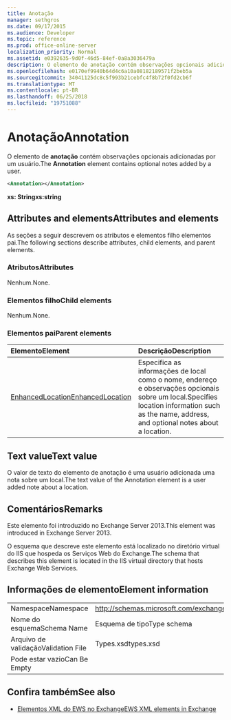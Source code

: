 ```yaml
---
title: Anotação
manager: sethgros
ms.date: 09/17/2015
ms.audience: Developer
ms.topic: reference
ms.prod: office-online-server
localization_priority: Normal
ms.assetid: e0392635-9d0f-46d5-84ef-0a8a3036479a
description: O elemento de anotação contém observações opcionais adicionadas por um usuário.
ms.openlocfilehash: e0170ef9940b64d4c6a10a08182189571f2beb5a
ms.sourcegitcommit: 34041125dc8c5f993b21cebfc4f8b72f0fd2cb6f
ms.translationtype: MT
ms.contentlocale: pt-BR
ms.lasthandoff: 06/25/2018
ms.locfileid: "19751088"
---
```

# <a name="annotation"></a><span data-ttu-id="d1fc4-103">Anotação</span><span class="sxs-lookup"><span data-stu-id="d1fc4-103">Annotation</span></span>

<span data-ttu-id="d1fc4-104">O elemento de **anotação** contém observações opcionais adicionadas por um usuário.</span><span class="sxs-lookup"><span data-stu-id="d1fc4-104">The **Annotation** element contains optional notes added by a user.</span></span> 
  
```XML
<Annotation></Annotation>
```

 <span data-ttu-id="d1fc4-105">**xs: String**</span><span class="sxs-lookup"><span data-stu-id="d1fc4-105">**xs:string**</span></span>
## <a name="attributes-and-elements"></a><span data-ttu-id="d1fc4-106">Attributes and elements</span><span class="sxs-lookup"><span data-stu-id="d1fc4-106">Attributes and elements</span></span>

<span data-ttu-id="d1fc4-107">As seções a seguir descrevem os atributos e elementos filho elementos pai.</span><span class="sxs-lookup"><span data-stu-id="d1fc4-107">The following sections describe attributes, child elements, and parent elements.</span></span>
  
### <a name="attributes"></a><span data-ttu-id="d1fc4-108">Atributos</span><span class="sxs-lookup"><span data-stu-id="d1fc4-108">Attributes</span></span>

<span data-ttu-id="d1fc4-109">Nenhum.</span><span class="sxs-lookup"><span data-stu-id="d1fc4-109">None.</span></span>
  
### <a name="child-elements"></a><span data-ttu-id="d1fc4-110">Elementos filho</span><span class="sxs-lookup"><span data-stu-id="d1fc4-110">Child elements</span></span>

<span data-ttu-id="d1fc4-111">Nenhum.</span><span class="sxs-lookup"><span data-stu-id="d1fc4-111">None.</span></span>
  
### <a name="parent-elements"></a><span data-ttu-id="d1fc4-112">Elementos pai</span><span class="sxs-lookup"><span data-stu-id="d1fc4-112">Parent elements</span></span>

|<span data-ttu-id="d1fc4-113">**Elemento**</span><span class="sxs-lookup"><span data-stu-id="d1fc4-113">**Element**</span></span>|<span data-ttu-id="d1fc4-114">**Descrição**</span><span class="sxs-lookup"><span data-stu-id="d1fc4-114">**Description**</span></span>|
|:-----|:-----|
|[<span data-ttu-id="d1fc4-115">EnhancedLocation</span><span class="sxs-lookup"><span data-stu-id="d1fc4-115">EnhancedLocation</span></span>](enhancedlocation.md) <br/> |<span data-ttu-id="d1fc4-116">Especifica as informações de local como o nome, endereço e observações opcionais sobre um local.</span><span class="sxs-lookup"><span data-stu-id="d1fc4-116">Specifies location information such as the name, address, and optional notes about a location.</span></span>  <br/> |
   
## <a name="text-value"></a><span data-ttu-id="d1fc4-117">Text value</span><span class="sxs-lookup"><span data-stu-id="d1fc4-117">Text value</span></span>

<span data-ttu-id="d1fc4-118">O valor de texto do elemento de anotação é uma usuário adicionada uma nota sobre um local.</span><span class="sxs-lookup"><span data-stu-id="d1fc4-118">The text value of the Annotation element is a user added note about a location.</span></span>
  
## <a name="remarks"></a><span data-ttu-id="d1fc4-119">Comentários</span><span class="sxs-lookup"><span data-stu-id="d1fc4-119">Remarks</span></span>

<span data-ttu-id="d1fc4-120">Este elemento foi introduzido no Exchange Server 2013.</span><span class="sxs-lookup"><span data-stu-id="d1fc4-120">This element was introduced in Exchange Server 2013.</span></span>
  
<span data-ttu-id="d1fc4-121">O esquema que descreve este elemento está localizado no diretório virtual do IIS que hospeda os Serviços Web do Exchange.</span><span class="sxs-lookup"><span data-stu-id="d1fc4-121">The schema that describes this element is located in the IIS virtual directory that hosts Exchange Web Services.</span></span>
  
## <a name="element-information"></a><span data-ttu-id="d1fc4-122">Informações de elemento</span><span class="sxs-lookup"><span data-stu-id="d1fc4-122">Element information</span></span>

|||
|:-----|:-----|
|<span data-ttu-id="d1fc4-123">Namespace</span><span class="sxs-lookup"><span data-stu-id="d1fc4-123">Namespace</span></span>  <br/> |http://schemas.microsoft.com/exchange/services/2006/types  <br/> |
|<span data-ttu-id="d1fc4-124">Nome do esquema</span><span class="sxs-lookup"><span data-stu-id="d1fc4-124">Schema Name</span></span>  <br/> |<span data-ttu-id="d1fc4-125">Esquema de tipo</span><span class="sxs-lookup"><span data-stu-id="d1fc4-125">Type schema</span></span>  <br/> |
|<span data-ttu-id="d1fc4-126">Arquivo de validação</span><span class="sxs-lookup"><span data-stu-id="d1fc4-126">Validation File</span></span>  <br/> |<span data-ttu-id="d1fc4-127">Types.xsd</span><span class="sxs-lookup"><span data-stu-id="d1fc4-127">types.xsd</span></span>  <br/> |
|<span data-ttu-id="d1fc4-128">Pode estar vazio</span><span class="sxs-lookup"><span data-stu-id="d1fc4-128">Can Be Empty</span></span>  <br/> ||
   
## <a name="see-also"></a><span data-ttu-id="d1fc4-129">Confira também</span><span class="sxs-lookup"><span data-stu-id="d1fc4-129">See also</span></span>

- [<span data-ttu-id="d1fc4-130">Elementos XML do EWS no Exchange</span><span class="sxs-lookup"><span data-stu-id="d1fc4-130">EWS XML elements in Exchange</span></span>](ews-xml-elements-in-exchange.md)

